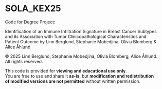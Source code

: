 # SOLA_KEX25
Code for Degree Project: 

Identification of an Immune Infiltration Signature in Breast Cancer Subtypes and its Association with Tumor Clinicopathological Characteristics and Patient Outcome 
by Linn Berglund, Stephanie Mobedjina, Olivia Blomberg &amp; Alice Åhlund


© 2025 Linn Berglund, Stephanie Mobedjina, Olivia Blomberg, Alice Åhlund. All rights reserved.

This code is provided for **viewing and educational use only**.  
You are free to use and share it **as-is**, but **modification and redistribution of modified versions are not permitted** without written permission.
